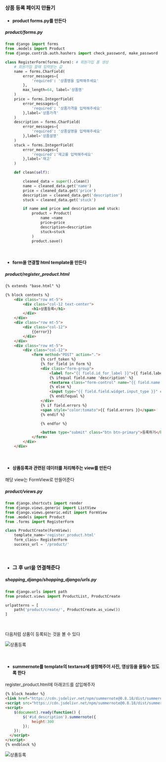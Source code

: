 ### 상품 등록 페이지 만들기


- #### product forms.py를 만든다

##### product/forms.py

```python
from django import forms
from .models import Product
from django.contrib.auth.hashers import check_password, make_password

class RegisterForm(forms.Form): # 회원가입 폼 생성
    # 회원가입 할때 입력받는 값
    name = forms.CharField(
        error_messages={
            'required': '상품명을 입력해주세요'
        },
        max_length=64, label='상품명'
    )
    price = forms.IntegerField(
        error_messages={
            'required': '상품가격을 입력해주세요'
        },label='상품가격'
    )
    description = forms.CharField(
        error_messages={
            'required': '상품설명을 입력해주세요'
        },label='상품설명'
    )
    stuck = forms.IntegerField(
        error_messages={
            'required':'재고를 입력해주세요'
        },label='재고'
    )

    def clean(self):

        cleaned_data = super().clean()
        name = cleaned_data.get('name')
        price = cleaned_data.get('price')
        description = cleaned_data.get('description')
        stuck = cleaned_data.get('stuck')

        if name and price and description and stuck:
            product = Product(
                name =name
                price=price
                description=description
                stuck=stuck
            )
            product.save()
```

<br>

- #### form을 연결할 html template을 만든다   

##### product/register_product.html

```html
{% extends "base.html" %}

{% block contents %}
    <div class="row mt-5">
        <div class="col-12 text-center">
            <h1>상품등록</h1>
        </div>
    </div>
    <div class="row mt-5">
        <div class="col-12">
            {{error}}
        </div>
    </div>
    <div class="row mt-5">
        <div class="col-12">
            <form method="POST" action=".">
                {% csrf_token %}
                {% for field in form %}
                <div class="form-group">
                    <label for="{{ field.id_for_label }}">{{ field.label }}</label>
                    {% ifequal field.name 'description' %}
                    <textarea class="form-control" name="{{ field.name }}" id="{{field.id_for_label}}"></textarea>
                    {% else %}
                    <input type="{{ field.field.widget.input_type }}" class="form-control" id='{{ field.id_for_label }}' placeholder="{{ field.label }}"name='{{ field.name }}'>
                    {% endifequal %}
                </div>
                {% if field.errors %}
                <span style="color:tomato">{{ field.errors }}</span>
                {% endif %}

                {% endfor %}

                <button type="submit" class="btn btn-primary">등록하기</button>
            </form>
        </div>
    </div>
```
<br>

- #### 상품등록과 관련된 데이터를 처리해주는 view를 만든다  
해당 view는 FormView로 만들어준다   

##### product/views.py

```python
from django.shortcuts import render
from django.views.generic import ListView
from django.views.generic.edit import FormView
from .models import Product
from .forms import RegisterForm

class ProductCreate(FormView):
    template_name='register_product.html'
    form_class= RegisterForm
    success_url = '/product/'
```
<br>

- ### 그 후 url을 연결해준다   

##### shopping_django/shopping_django/urls.py
```python
from django.urls import path
from product.views import ProductList, ProductCreate

urlpatterns = [
    path('product/create/', ProductCreate.as_view())
]
```
<br>

다음처럼 상품이 등록되는 것을 볼 수 있다

![상품등록](https://user-images.githubusercontent.com/64240637/104562900-4c460700-568c-11eb-9a92-7533a909bb90.gif)

<br>

- #### summernote를 template의 textarea에 설정해주어 사진, 영상등을 올릴수 있도록 한다   

register_product.html에 아래코드를 삽입해주자
```html
{% block header %}
<link href="https://cdn.jsdelivr.net/npm/summernote@0.8.18/dist/summernote-bs4.min.css" rel="stylesheet">
<script src="https://cdn.jsdelivr.net/npm/summernote@0.8.18/dist/summernote-bs4.min.js"></script>
<script>
    $(document).ready(function() {
        $('#id_description').summernote({
            height:300
        });
    });
  </script>
</script>
{% endblock %}
```

![상품등록](https://user-images.githubusercontent.com/64240637/104565767-1e62c180-5690-11eb-92bc-28b36b2e1202.PNG)

